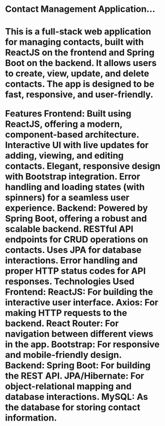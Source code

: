 <h1>Contact Management Application...<h1/>
This is a full-stack web application for managing contacts, built with ReactJS on the frontend and Spring Boot on the backend. It allows users to create, view, update, and delete contacts. The app is designed to be fast, responsive, and user-friendly.

Features
Frontend:
Built using ReactJS, offering a modern, component-based architecture.
Interactive UI with live updates for adding, viewing, and editing contacts.
Elegant, responsive design with Bootstrap integration.
Error handling and loading states (with spinners) for a seamless user experience.
Backend:
Powered by Spring Boot, offering a robust and scalable backend.
RESTful API endpoints for CRUD operations on contacts.
Uses JPA for database interactions.
Error handling and proper HTTP status codes for API responses.
Technologies Used
Frontend:
ReactJS: For building the interactive user interface.
Axios: For making HTTP requests to the backend.
React Router: For navigation between different views in the app.
Bootstrap: For responsive and mobile-friendly design.
Backend:
Spring Boot: For building the REST API.
JPA/Hibernate: For object-relational mapping and database interactions.
MySQL: As the database for storing contact information.
